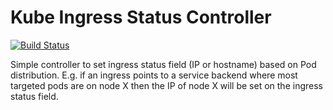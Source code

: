 # Kube Ingress Status Controller
[![Build Status](https://travis-ci.org/mikkeloscar/kube-ingress-status-controller.svg?branch=master)](https://travis-ci.org/mikkeloscar/kube-ingress-status-controller)

Simple controller to set ingress status field (IP or hostname) based on Pod
distribution. E.g. if an ingress points to a service backend where most
targeted pods are on node X then the IP of node X will be set on the ingress
status field.
